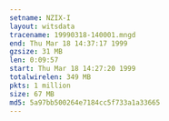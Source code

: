 ```yaml
---
setname: NZIX-I
layout: witsdata
tracename: 19990318-140001.mngd
end: Thu Mar 18 14:37:17 1999
gzsize: 31 MB
len: 0:09:57
start: Thu Mar 18 14:27:20 1999
totalwirelen: 349 MB
pkts: 1 million
size: 67 MB
md5: 5a97bb500264e7184cc5f733a1a33665
---
```

